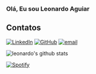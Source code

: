 <!--START_SECTION:activity-->

### Olá, Eu sou Leonardo Aguiar

## Contatos
[<img alt="LinkedIn" src="https://img.shields.io/badge/linkedin%20-%230077B5.svg?&style=for-the-badge&logo=linkedin&logoColor=white"/>]("https://linkedin.com/leonardodeaguiar")
[<img alt="GitHub" src="https://img.shields.io/badge/github%20-%23121011.svg?&style=for-the-badge&logo=github&logoColor=white"/>]("https://github.com/leonardodeaguiar")
[<img alt="email" src="https://img.shields.io/static/v1?label=Email&logo=at&message=Leonardodeaguiar@outlook.com.br&color=white&style=for-the-badge" />]("mailto:leonardodeaguiar@outlook.com.br")
<!--
**Leonardodeaguiar/Leonardodeaguiar** is a ✨ _special_ ✨ repository because its `README.md` (this file) appears on your GitHub profile.

Here are some ideas to get you started:

- 🔭 I’m currently working on ...
- 🌱 I’m currently learning ...
- 👯 I’m looking to collaborate on ...
- 🤔 I’m looking for help with ...
- 💬 Ask me about ...
- 📫 How to reach me: ...
- 😄 Pronouns: ...
- ⚡ Fun fact: ...
-->
<img alt="leonardo's github stats" src="https://github-readme-stats-two-peach.vercel.app/api?username=Leonardodeaguiar&show_icons=true&theme=tokyonight" />


[![Spotify](https://novatorem-eight-smoky.vercel.app/api/spotify)](https://open.spotify.com/user/lenrd)
